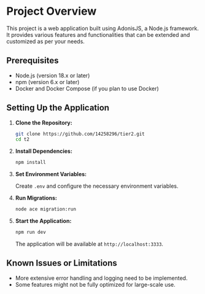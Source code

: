 # Project Overview

This project is a web application built using AdonisJS, a Node.js framework. It provides various features and functionalities that can be extended and customized as per your needs.

## Prerequisites

- Node.js (version 18.x or later)
- npm (version 6.x or later)
- Docker and Docker Compose (if you plan to use Docker)

## Setting Up the Application

1. **Clone the Repository:**

   ```sh
   git clone https://github.com/14258296/tier2.git
   cd t2
   ```

2. **Install Dependencies:**

   ```sh
   npm install
   ```

3. **Set Environment Variables:**

   Create `.env` and configure the necessary environment variables.

4. **Run Migrations:**

   ```sh
   node ace migration:run
   ```

5. **Start the Application:**

   ```sh
   npm run dev
   ```

   The application will be available at `http://localhost:3333`.

<!-- ## Assumptions or Decisions

- The project uses AdonisJS for its robust features and ease of use.
- Authentication is managed using the `@adonisjs/auth` package.
- Data is stored using a PostgreSQL database. -->

## Known Issues or Limitations

- More extensive error handling and logging need to be implemented.
- Some features might not be fully optimized for large-scale use.

